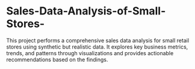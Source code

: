 # Sales-Data-Analysis-of-Small-Stores-
This project performs a comprehensive sales data analysis for small retail stores using synthetic but realistic data. It explores key business metrics, trends, and patterns through visualizations and provides actionable recommendations based on the findings.
